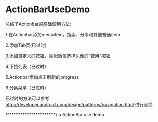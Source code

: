 ActionBarUseDemo
================

总结了Actionbar的基础使用方法:

1.在Actionbar添加menuitem，搜索、分享和其他普通item

2.添加Tab页(已过时)

3.添加自定义的按钮，类似微信选择头像的“使用”按钮

4.下拉列表（已过时）

5.Actionbar添加点击刷新的progress

6.分离菜单（已过时）

已过时的方法可以参考 http://developer.android.com/design/patterns/navigation.html 进行替换

/**********************/
a ActionBar use demo
